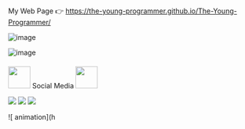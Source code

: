 My Web Page 👉 https://the-young-programmer.github.io/The-Young-Programmer/

<!--
**The-Young-Programmer/The-Young-Programmer** is a ✨ _special_ ✨ repository because its `README.md` (this file) appears on your GitHub profile.

Here are some ideas to get you started: 

- 🔭 I’m currently working on ...
- 🌱 I’m currently learning ...
- 👯 I’m looking to collaborate on ...
- 🤔 I’m looking for help with ...
- 💬 Ask me about ...
- 📫 How to reach me: ...
- 😄 Pronouns: ...
- ⚡ Fun fact: ...
-->






![image](https://github-readme-stats.vercel.app/api?username=The-Young-Programmer&show_icons=true&theme=midnight-purple)


![image](https://github-readme-stats.vercel.app/api/top-langs/?username=The-Young-Programmer&layout=compact&theme=midnight-purple)

#### 
<img src="https://media4.giphy.com/media/Ieo88333eatH73xKQG/giphy_s.gif" width="45"> Social Media <img src="https://media4.giphy.com/media /Ieo88333eatH73xKQG/giphy_s.gif" width="45">
<div>
<a href="https://www.instagram.com/t_nemonet " target="_blank"><img src="https://img.shields.io/badge/-Instagram-%23E4405F?style=for -the-badge&logo=in https:twitter stagram&logoColor=white" target="_blank"></a>
<a href="mailto:the.young.programmer.team@gmail.com"><img src="https://img.shields.io/badge/-Gmail-%23333?style=for-the-badge&logo=gmail&logoColor=white" target ="_blank"></a>
 <a href="https://mobile.twitter.com/TNemonet" target="_blank"><img src="https://raw.githubusercontent.com/jmnote/z-icons/master/svg/twitter.svg&logoColor=white" target="_blank"></a>


![ animation](h



